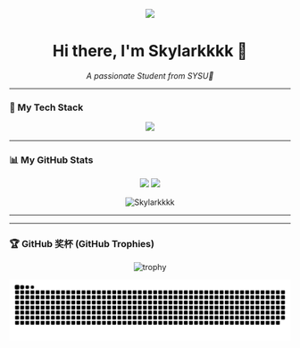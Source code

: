 <!-- 
##################################################################################
###  Hi there! 👋 This is a template for your GitHub profile README.md.         ###
###  Thanks for using it! To customize, find all instances of "[YOUR_...]"     ###
###  and replace them with your own information. Have fun!                     ###
##################################################################################
-->

<!-- 1. 顶部波浪欢迎动画 -->
<p align="center">
  <img src="https://raw.githubusercontent.com/MartinHeinz/MartinHeinz/master/wave.gif" width="30px">
</p>

<!-- 2. 个人简介 -->
<h1 align="center">
  Hi there, I'm Skylarkkkk 👋
</h1>
<p align="center">
  <em>A passionate Student from SYSU📍</em><br>
</p>

---

### 🚀 My Tech Stack

<p align="center">
  <!-- 前端 -->
  <!-- 后端 -->
  <a href="https://skillicons.dev">
    <img src="https://skillicons.dev/icons?i=nodejs,python,docker,git,github,idea,vscode,linux,latex" />
  </a>
</p>
<!-- 
  上面的图标是如何工作的?
  访问 https://skillicons.dev/ 网站，在输入框中选择你需要的图标 (用逗号分隔), 
  然后复制生成的 URL 替换掉上面 <img> 标签中的 src="..." 即可。
-->

---

### 📊 My GitHub Stats

<p align="center">
  <!-- 替换下面的 "[你的GitHub用户名]" 为你的 GitHub 用户名 -->
  <img height="180em" src="https://github-readme-stats.vercel.app/api?username=Skylarkkkk&show_icons=true&theme=dracula&include_all_commits=true&count_private=true"/>
  <img height="180em" src="https://github-readme-stats.vercel.app/api/top-langs/?username=Skylarkkkk&layout=compact&langs_count=8&theme=dracula"/>
</p>
<p align="center">
  <img align="center" src="https://github-readme-streak-stats.herokuapp.com/?user=Skylarkkkk&theme=dracula" alt="Skylarkkkk" />
</p>
<!-- 
  想了解更多主题和自定义选项吗?
  访问: https://github.com/anuraghazra/github-readme-stats
-->

---
<!-- 
### 🌱What I'm Currently Working On

- 🔭 &nbsp; 我目前正在参与项目 `[项目名称]`
- 🤔 &nbsp; 我正在寻找关于 `[具体技术或问题]` 的帮助
- 💬 &nbsp; 欢迎与我交流任何关于 `[你的专业领域]` 的问题
- 📫 &nbsp; 如何联系我: `[你的首选联系方式，如邮箱]`
- 😄 &nbsp; 趣闻: `[关于你的一个有趣的事实]`
-->
---

### 🏆 GitHub 奖杯 (GitHub Trophies)

<p align="center">
  <img src="https://github-profile-trophy.vercel.app/?username=Skylarkkkktheme=dracula&column=7" alt="trophy" />
</p>

<!-- 
  感谢您使用此模板！
  最后，放一个有趣的 GitHub 小蛇动画来结束吧！
-->
<p align="center">
  <img src="https://github.com/Platane/snk/raw/output/github-contribution-grid-snake.svg" alt="snake" />
</p>

